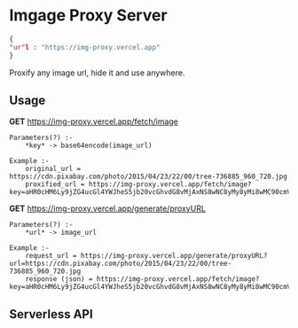 # Imgage Proxy Server 

```json
{
"ur"l : "https://img-proxy.vercel.app"
}
```

Proxify any image url, hide it and use anywhere.

## Usage

**GET** https://img-proxy.vercel.app/fetch/image

    Parameters(?) :-
        *key* -> base64encode(image_url)

    Example :- 
        original_url = https://cdn.pixabay.com/photo/2015/04/23/22/00/tree-736885_960_720.jpg
        proxified_url = https://img-proxy.vercel.app/fetch/image?key=aHR0cHM6Ly9jZG4ucGl4YWJheS5jb20vcGhvdG8vMjAxNS8wNC8yMy8yMi8wMC90cmVlLTczNjg4NV85NjBfNzIwLmpwZw==


**GET** https://img-proxy.vercel.app/generate/proxyURL

    Parameters(?) :-
        *url* -> image_url

    Example :- 
        request_url = https://img-proxy.vercel.app/generate/proxyURL?url=https://cdn.pixabay.com/photo/2015/04/23/22/00/tree-736885_960_720.jpg
        response (json) = https://img-proxy.vercel.app/fetch/image?key=aHR0cHM6Ly9jZG4ucGl4YWJheS5jb20vcGhvdG8vMjAxNS8wNC8yMy8yMi8wMC90cmVlLTczNjg4NV85NjBfNzIwLmpwZw==

## Serverless API
